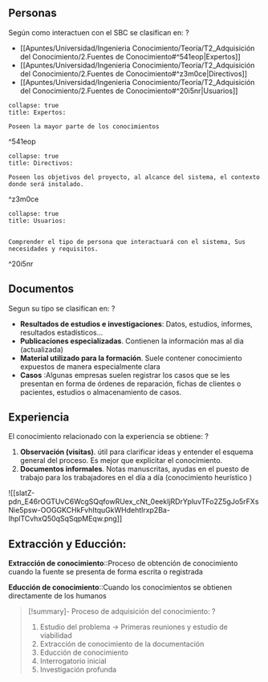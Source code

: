 
## Personas

Según como interactuen con el SBC se clasifican en:
?
- [[Apuntes/Universidad/Ingenieria Conocimiento/Teoría/T2_Adquisición del Conocimiento/2.Fuentes de Conocimiento#^541eop|Expertos]]
- [[Apuntes/Universidad/Ingenieria Conocimiento/Teoría/T2_Adquisición del Conocimiento/2.Fuentes de Conocimiento#^z3m0ce|Directivos]]
- [[Apuntes/Universidad/Ingenieria Conocimiento/Teoría/T2_Adquisición del Conocimiento/2.Fuentes de Conocimiento#^20i5nr|Usuarios]] <!--SR:!2024-03-19,1,230-->

```ad-seealso
collapse: true
title: Expertos:

Poseen la mayor parte de los conocimientos

```

^541eop


```ad-seealso
collapse: true
title: Directivos:

Poseen los objetivos del proyecto, al alcance del sistema, el contexto donde será instalado.

```

^z3m0ce

```ad-seealso
collapse: true
title: Usuarios:


Comprender el tipo de persona que interactuará con el sistema, Sus necesidades y requisitos.
```

^20i5nr

## Documentos

Segun su tipo se clasifican en:
?
- **Resultados de estudios e investigaciones**: Datos, estudios, informes, resultados estadísticos...
- **Publicaciones especializadas**. Contienen la información mas al dia (actualizada)
- **Material utilizado para la formación**. Suele contener conocimiento expuestos de manera especialmente clara
- **Casos** :Algunas empresas suelen registrar los casos que se les presentan en forma de órdenes de reparación, fichas de clientes o pacientes, estudios o almacenamiento de casos.
## Experiencia

El conocimiento relacionado con la experiencia se obtiene:
?
1. **Observación (visitas)**. útil para clarificar ideas y entender el esquema general del proceso. Es mejor que explicitar el conocimiento.
2. **Documentos informales**. Notas manuscritas, ayudas en el puesto de trabajo para los trabajadores en el día a día (conocimiento heurístico ) <!--SR:!2024-03-19,1,230-->


![[slatZ-pdn_E46rOGTUvC6WcgSQqfowRUex_cNt_0eekIjRDrYpluvTFo2Z5gJo5rFXsNie5psw-OOGGKCHkFvhItquGkWHdehtlrxp2Ba-IhplTCvhxQ50qSqSqpMEqw.png]]
## Extracción y Educción:

**Extracción de conocimiento**::Proceso de obtención de conocimiento cuando la fuente se presenta de forma escrita o registrada 

**Educción de conocimiento**::Cuando los conocimientos se obtienen directamente de los humanos 

>[!summary]- Proceso de adquisición del conocimiento:
?
>1. Estudio del problema -> Primeras reuniones y estudio de viabilidad
>2. Extracción de conocimiento de la documentación
>3. Educción de conocimiento
>	1. Interrogatorio inicial
>	2. Investigación profunda <!--SR:!2024-03-19,1,222--> 

